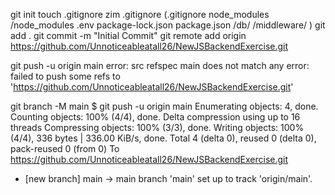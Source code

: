 git init
touch .gitignore
zim .gitignore
(.gitignore
node_modules
/node_modules
.env
package-lock.json
package.json
/db/
/middleware/
)
git add .
git commit -m "Initial Commit"
git remote add origin https://github.com/Unnoticeableatall26/NewJSBackendExercise.git

git push -u origin main
error: src refspec main does not match any
error: failed to push some refs to 'https://github.com/Unnoticeableatall26/NewJSBackendExercise.git'

git branch -M main
$ git push -u origin main
Enumerating objects: 4, done.
Counting objects: 100% (4/4), done.
Delta compression using up to 16 threads
Compressing objects: 100% (3/3), done.
Writing objects: 100% (4/4), 336 bytes | 336.00 KiB/s, done.
Total 4 (delta 0), reused 0 (delta 0), pack-reused 0 (from 0)
To https://github.com/Unnoticeableatall26/NewJSBackendExercise.git
 * [new branch]      main -> main
branch 'main' set up to track 'origin/main'.





